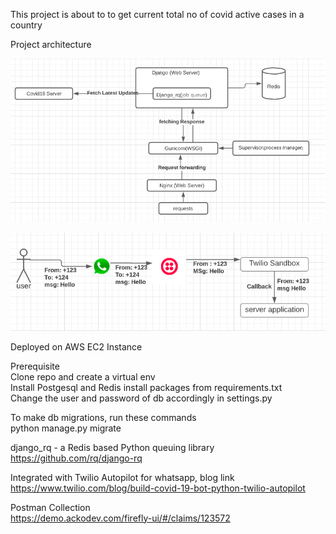 This project is about to to get current total no of covid active cases in a country

Project architecture
 
 ![](image1.png?raw=true)

 ![](image2.png?raw=true)

Deployed on AWS EC2 Instance


Prerequisite  
Clone repo and create a virtual env   
Install Postgesql and Redis
install packages from requirements.txt  
Change the user and password of db accordingly in settings.py  

To make db migrations, run these commands  
python manage.py migrate

django_rq  - a Redis based Python queuing library  
https://github.com/rq/django-rq

Integrated with Twilio Autopilot for whatsapp, blog link  
https://www.twilio.com/blog/build-covid-19-bot-python-twilio-autopilot

Postman Collection  
https://demo.ackodev.com/firefly-ui/#/claims/123572


